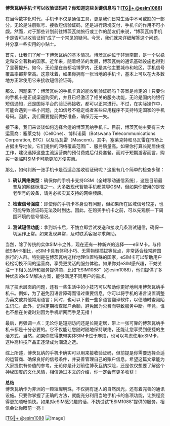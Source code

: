 **博茨瓦纳手机卡可以收验证码吗？你知道这些关键信息吗？[[TG💪+ @esim1088](https://t.me/s/esim1088)]**

在当今数字化时代，手机卡不仅是通信工具，更是我们日常生活中不可或缺的一部分。无论是注册账号、接收短信验证码，还是进行跨境支付，手机卡的作用不可小觑。然而，对于那些计划前往博茨瓦纳旅行或工作的朋友们来说，“博茨瓦纳手机卡是否可以收验证码”成了一个常见的疑问。今天，我们就来详细解答这个问题，并分享一些实用的小贴士。

首先，让我们了解一下博茨瓦纳的基本情况。博茨瓦纳位于非洲南部，是一个以稳定和安全著称的国家。近年来，随着经济的发展，博茨瓦纳的通讯基础设施也得到了显著提升。如今，无论是在首都哈博罗内，还是其他主要城市和地区，手机信号覆盖率都非常高。这意味着，如果你拥有一张当地的手机卡，基本上可以在大多数地方正常使用它来接收短信验证码。

那么，问题来了：博茨瓦纳的手机卡真的能收到验证码吗？答案是肯定的！只要你的手机卡是正规渠道购买的，并且已经激活了相关的服务功能，无论是国内的银行短信通知，还是国际平台的验证码接收，都可以正常进行。不过，在实际操作中，可能会遇到一些小问题，比如信号不稳定或者某些应用程序不支持特定国家的手机号码。因此，我们需要提前做好准备，确保万无一失。

接下来，我们来谈谈如何选择合适的博茨瓦纳手机卡。目前，博茨瓦纳主要有三大运营商：塞莱克特（CellOne）、博科诺莫（Botswana Telecommunications Corporation, BTC）以及马瓦雷（Mascom）。其中，塞莱克特和马瓦雷在市场上占据主导地位，它们提供的网络覆盖范围广、服务质量高。如果你打算长期居住或工作，建议选择这些主流运营商的预付费或后付费套餐。而对于短期游客而言，购买一张临时SIM卡可能更加方便实惠。

那么，如何判断一张手机卡是否适合接收验证码呢？这里有几个简单的检查步骤：

1. **确认网络类型**：确保你的手机卡支持GSM（全球移动通信系统），这是目前最普及的网络标准之一。大多数现代智能手机都兼容GSM，但如果你使用的是较老型号的设备，请务必核实其支持的网络频段。
   
2. **检查信号强度**：即使你的手机卡本身没有问题，但如果所在区域信号较差，也可能导致验证码无法及时到达。因此，在购买手机卡之前，可以先观察一下周围环境的信号情况。

3. **测试短信功能**：拿到新卡后，不妨立即尝试发送和接收几条测试短信，确保一切运作正常。如果发现异常，及时联系客服寻求帮助。

当然，除了传统的实体SIM卡之外，现在还有一种新兴的选择——eSIM卡。与传统SIM卡相比，eSIM卡具有体积小巧、无需物理插拔等优点，非常适合经常跨国旅行的人群。特别是在博茨瓦纳这样地理位置特殊的国家，eSIM卡可以帮助用户轻松切换不同的运营商，享受更灵活的服务体验。如果你对eSIM感兴趣，不妨关注一下相关品牌和服务提供商，比如“ESIM1088”（@esim1088），他们提供了多种优质的eSIM解决方案，能够满足不同用户的需求。

除了技术层面的问题，还有一些生活中的小技巧可以帮助你更好地利用博茨瓦纳手机卡。例如，为了避免因语言障碍而错过重要信息，你可以将手机的语言设置调整为英文或其他常用语言；同时，也可以下载一些多语言翻译软件，以便随时查阅陌生词汇。此外，记得定期检查账户余额，避免因为欠费而导致服务中断。毕竟，谁也不想在关键时刻因为手机断网而手足无措！

最后，再强调一点：无论你是短期访问还是长期定居，带上一张可靠的博茨瓦纳手机卡都是十分必要的。它不仅能让您随时随地保持联络，还能让您享受到便捷的生活方式。当然，如果你觉得携带实体SIM卡过于麻烦，也可以考虑使用eSIM卡，这种高科技产品正逐渐成为潮流之选。

综上所述，博茨瓦纳的手机卡确实可以用来接收验证码，但前提是你需要选择合适的运营商、确保良好的信号条件，并妥善管理自己的账户信息。希望这篇文章能为大家提供有价值的参考。无论你是计划前往博茨瓦纳探险，还是仅仅想要了解这个神秘国度的文化风情，相信通过本文的介绍，你一定会有更多收获！

**总结**  
博茨瓦纳作为非洲的一颗璀璨明珠，不仅拥有迷人的自然风光，还有着完善的通讯设施。只要你掌握了正确的方法，就能充分利用当地手机卡的各项功能，让旅程变得更加顺畅愉快。如果对eSIM感兴趣的话，不妨试试“ESIM1088”提供的服务，相信会让你眼前一亮！  

[[TG💪+ @esim1088](https://t.me/s/esim1088) ![Image](https://i.postimg.cc/4NQfJmqS/Snipaste-2025-05-13-00-14-12.png)]